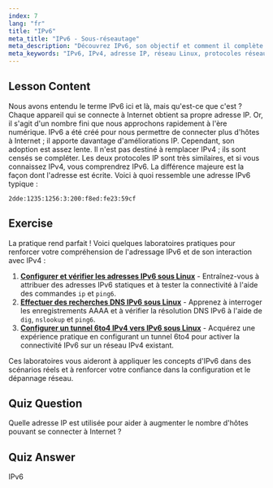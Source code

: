 ```yaml
---
index: 7
lang: "fr"
title: "IPv6"
meta_title: "IPv6 - Sous-réseautage"
meta_description: "Découvrez IPv6, son objectif et comment il complète IPv4. Comprenez l'adressage IPv6 et son rôle dans la connexion de plus d'appareils à Internet."
meta_keywords: "IPv6, IPv4, adresse IP, réseau Linux, protocoles réseau, débutant, tutoriel, guide"
---
```


## Lesson Content

Nous avons entendu le terme IPv6 ici et là, mais qu'est-ce que c'est ? Chaque appareil qui se connecte à Internet obtient sa propre adresse IP. Or, il s'agit d'un nombre fini que nous approchons rapidement à l'ère numérique. IPv6 a été créé pour nous permettre de connecter plus d'hôtes à Internet ; il apporte davantage d'améliorations IP. Cependant, son adoption est assez lente. Il n'est pas destiné à remplacer IPv4 ; ils sont censés se compléter. Les deux protocoles IP sont très similaires, et si vous connaissez IPv4, vous comprendrez IPv6. La différence majeure est la façon dont l'adresse est écrite. Voici à quoi ressemble une adresse IPv6 typique :

```plaintext
2dde:1235:1256:3:200:f8ed:fe23:59cf
```

## Exercise

La pratique rend parfait ! Voici quelques laboratoires pratiques pour renforcer votre compréhension de l'adressage IPv6 et de son interaction avec IPv4 :

1. **[Configurer et vérifier les adresses IPv6 sous Linux](https://labex.io/fr/labs/linux-configure-and-verify-ipv6-addresses-in-linux-592858)** - Entraînez-vous à attribuer des adresses IPv6 statiques et à tester la connectivité à l'aide des commandes `ip` et `ping6`.
2. **[Effectuer des recherches DNS IPv6 sous Linux](https://labex.io/fr/labs/linux-perform-ipv6-dns-lookups-in-linux-592862)** - Apprenez à interroger les enregistrements AAAA et à vérifier la résolution DNS IPv6 à l'aide de `dig`, `nslookup` et `ping6`.
3. **[Configurer un tunnel 6to4 IPv4 vers IPv6 sous Linux](https://labex.io/fr/labs/linux-configure-an-ipv4-to-ipv6-6to4-tunnel-in-linux-592867)** - Acquérez une expérience pratique en configurant un tunnel 6to4 pour activer la connectivité IPv6 sur un réseau IPv4 existant.

Ces laboratoires vous aideront à appliquer les concepts d'IPv6 dans des scénarios réels et à renforcer votre confiance dans la configuration et le dépannage réseau.

## Quiz Question

Quelle adresse IP est utilisée pour aider à augmenter le nombre d'hôtes pouvant se connecter à Internet ?

## Quiz Answer

IPv6

